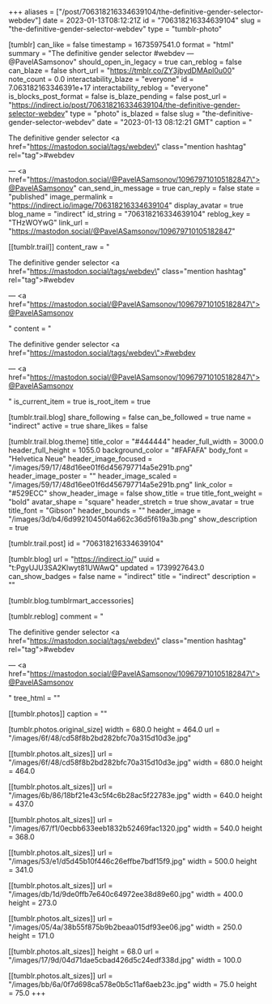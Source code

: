 +++
aliases = ["/post/706318216334639104/the-definitive-gender-selector-webdev"]
date = 2023-01-13T08:12:21Z
id = "706318216334639104"
slug = "the-definitive-gender-selector-webdev"
type = "tumblr-photo"

[tumblr]
can_like = false
timestamp = 1673597541.0
format = "html"
summary = "The definitive gender selector #webdev — @PavelASamsonov"
should_open_in_legacy = true
can_reblog = false
can_blaze = false
short_url = "https://tmblr.co/ZY3jbydDMApl0u00"
note_count = 0.0
interactability_blaze = "everyone"
id = 7.063182163346391e+17
interactability_reblog = "everyone"
is_blocks_post_format = false
is_blaze_pending = false
post_url = "https://indirect.io/post/706318216334639104/the-definitive-gender-selector-webdev"
type = "photo"
is_blazed = false
slug = "the-definitive-gender-selector-webdev"
date = "2023-01-13 08:12:21 GMT"
caption = "<p>The definitive gender selector <a href=\"https://mastodon.social/tags/webdev\" class=\"mention hashtag\" rel=\"tag\">#webdev</a></p> — <a href=\"https://mastodon.social/@PavelASamsonov/109679710105182847\">@PavelASamsonov</a>"
can_send_in_message = true
can_reply = false
state = "published"
image_permalink = "https://indirect.io/image/706318216334639104"
display_avatar = true
blog_name = "indirect"
id_string = "706318216334639104"
reblog_key = "THzWOYwG"
link_url = "https://mastodon.social/@PavelASamsonov/109679710105182847"

[[tumblr.trail]]
content_raw = "<p><p>The definitive gender selector <a href=\"https://mastodon.social/tags/webdev\" class=\"mention hashtag\" rel=\"tag\">#webdev</a></p> — <a href=\"https://mastodon.social/@PavelASamsonov/109679710105182847\">@PavelASamsonov</a></p>"
content = "<p><p>The definitive gender selector <a href=\"https://mastodon.social/tags/webdev\">#webdev</a></p> &mdash; <a href=\"https://mastodon.social/@PavelASamsonov/109679710105182847\">@PavelASamsonov</a></p>"
is_current_item = true
is_root_item = true

[tumblr.trail.blog]
share_following = false
can_be_followed = true
name = "indirect"
active = true
share_likes = false

[tumblr.trail.blog.theme]
title_color = "#444444"
header_full_width = 3000.0
header_full_height = 1055.0
background_color = "#FAFAFA"
body_font = "Helvetica Neue"
header_image_focused = "/images/59/17/48d16ee01f6d456797714a5e291b.png"
header_image_poster = ""
header_image_scaled = "/images/59/17/48d16ee01f6d456797714a5e291b.png"
link_color = "#529ECC"
show_header_image = false
show_title = true
title_font_weight = "bold"
avatar_shape = "square"
header_stretch = true
show_avatar = true
title_font = "Gibson"
header_bounds = ""
header_image = "/images/3d/b4/6d99210450f4a662c36d5f619a3b.png"
show_description = true

[tumblr.trail.post]
id = "706318216334639104"

[tumblr.blog]
url = "https://indirect.io/"
uuid = "t:PgyUJU3SA2Klwyt81UWAwQ"
updated = 1739927643.0
can_show_badges = false
name = "indirect"
title = "indirect"
description = ""

[tumblr.blog.tumblrmart_accessories]

[tumblr.reblog]
comment = "<p><p>The definitive gender selector <a href=\"https://mastodon.social/tags/webdev\" class=\"mention hashtag\" rel=\"tag\">#webdev</a></p> — <a href=\"https://mastodon.social/@PavelASamsonov/109679710105182847\">@PavelASamsonov</a></p>"
tree_html = ""

[[tumblr.photos]]
caption = ""

[tumblr.photos.original_size]
width = 680.0
height = 464.0
url = "/images/6f/48/cd58f8b2bd282bfc70a315d10d3e.jpg"

[[tumblr.photos.alt_sizes]]
url = "/images/6f/48/cd58f8b2bd282bfc70a315d10d3e.jpg"
width = 680.0
height = 464.0

[[tumblr.photos.alt_sizes]]
url = "/images/6b/86/18bf21e43c5f4c6b28ac5f22783e.jpg"
width = 640.0
height = 437.0

[[tumblr.photos.alt_sizes]]
url = "/images/67/f1/0ecbb633eeb1832b52469fac1320.jpg"
width = 540.0
height = 368.0

[[tumblr.photos.alt_sizes]]
url = "/images/53/e1/d5d45b10f446c26effbe7bdf15f9.jpg"
width = 500.0
height = 341.0

[[tumblr.photos.alt_sizes]]
url = "/images/db/1d/9de0ffb7e640c64972ee38d89e60.jpg"
width = 400.0
height = 273.0

[[tumblr.photos.alt_sizes]]
url = "/images/05/4a/38b55f875b9b2beaa015df93ee06.jpg"
width = 250.0
height = 171.0

[[tumblr.photos.alt_sizes]]
height = 68.0
url = "/images/17/9d/04d71dae5cbad426d5c24edf338d.jpg"
width = 100.0

[[tumblr.photos.alt_sizes]]
url = "/images/bb/6a/0f7d698ca578e0b5c11af6aeb23c.jpg"
width = 75.0
height = 75.0
+++
